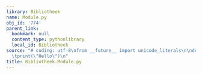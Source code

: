 ```yaml
---
library: Bibliotheek
name: Module.py
obj_id: '774'
parent_link:
  bookmark: null
  content_type: pythonlibrary
  local_id: Bibliotheek
source: "# coding: utf-8\nfrom __future__ import unicode_literals\n\ndef script():\n\
  \tprint(\"Hello\")\n"
title: Bibliotheek.Module.py
---
```

